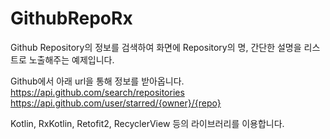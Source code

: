 # GithubRepoRx

Github Repository의 정보를 검색하여 화면에 Repository의 명, 간단한 설명을 리스트로 노출해주는 예제입니다.

Github에서 아래 url을 통해 정보를 받아옵니다.
https://api.github.com/search/repositories
https://api.github.com/user/starred/{owner}/{repo}

Kotlin, RxKotlin, Retofit2, RecyclerView 등의 라이브러리를 이용합니다.
